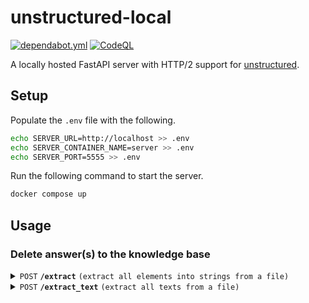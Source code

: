 # unstructured-local

[![dependabot.yml](https://github.com/winstxnhdw/unstructured-local/actions/workflows/dependabot.yml/badge.svg)](https://github.com/winstxnhdw/unstructured-local/actions/workflows/dependabot.yml)
[![CodeQL](https://github.com/winstxnhdw/unstructured-local/actions/workflows/github-code-scanning/codeql/badge.svg)](https://github.com/winstxnhdw/unstructured-local/actions/workflows/github-code-scanning/codeql)

A locally hosted FastAPI server with HTTP/2 support for [unstructured](https://github.com/Unstructured-IO/unstructured).

## Setup

Populate the `.env` file with the following.

```bash
echo SERVER_URL=http://localhost >> .env
echo SERVER_CONTAINER_NAME=server >> .env
echo SERVER_PORT=5555 >> .env
```

Run the following command to start the server.

```bash
docker compose up
```

## Usage

### Delete answer(s) to the knowledge base

<details>

<summary><code>POST</code> <code><b>/extract</b></code> <code>(extract all elements into strings from a file)</code></summary>

#### Body

> | name       |  type    | data type               | description                                                           |
> |------------|----------|-------------------------|-----------------------------------------------------------------------|
> | file       | required | `binary`                | file for string extraction                                            |

#### Responses

> | http code     | content-type                   | response                                                               |
> |---------------|--------------------------------|------------------------------------------------------------------------|
> | `200`         | `text/plain`                   | concatenated string of all elements                                    |

</details>

<details>

<summary><code>POST</code> <code><b>/extract_text</b></code> <code>(extract all texts from a file)</code></summary>

#### Body

> | name       |  type    | data type               | description                                                           |
> |------------|----------|-------------------------|-----------------------------------------------------------------------|
> | file       | required | `binary`                | file for string extraction                                            |

#### Responses

> | http code     | content-type                   | response                                                               |
> |---------------|--------------------------------|------------------------------------------------------------------------|
> | `200`         | `text/plain`                   | concatenated string of extracted text                                  |

</details>
